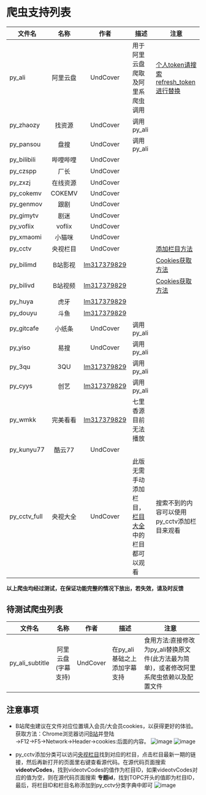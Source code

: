 # 爬虫支持列表

|文件名|名称|作者|描述|注意|
|---|:---:|:---:|---|---|
|py_ali|阿里云盘|UndCover|用于阿里云盘爬取及阿里系爬虫调用|[个人token请搜索refresh_token进行替换](#py_ali)|
|py_zhaozy|找资源|UndCover|调用py_ali||
|py_pansou|盘搜|UndCover|调用py_ali||
|py_bilibili|哔哩哔哩|UndCover|||
|py_czspp|厂长|UndCover|||
|py_zxzj|在线资源|UndCover|||
|py_cokemv|COKEMV|UndCover|||
|py_genmov|跟剧|UndCover|||
|py_gimytv|剧迷|UndCover|||
|py_voflix|voflix|UndCover|||
|py_xmaomi|小猫咪|UndCover|||
|py_cctv|央视栏目|UndCover||[添加栏目方法](#py_cctv)|
|py_bilimd|B站影视|[lm317379829](https://github.com/lm317379829)||[Cookies获取方法](#py_bilivd)|
|py_bilivd|B站视频|[lm317379829](https://github.com/lm317379829)||[Cookies获取方法](#py_bilivd)|
|py_huya|虎牙|[lm317379829](https://github.com/lm317379829)|||
|py_douyu|斗鱼|[lm317379829](https://github.com/lm317379829)|||
|py_gitcafe|小纸条|UndCover|调用py_ali||
|py_yiso|易搜|UndCover|调用py_ali||
|py_3qu|3QU|[lm317379829](https://github.com/lm317379829)|调用py_ali||
|py_cyys|创艺|[lm317379829](https://github.com/lm317379829)|调用py_ali||
|py_wmkk|完美看看|[lm317379829](https://github.com/lm317379829)| 七里香源目前无法播放||
|py_kunyu77|酷云77|UndCover|||
|py_cctv_full|央视大全|UndCover|此版无需手动添加栏目，[栏目大全](https://tv.cctv.com/lm/index.shtml)中的栏目都可以观看|搜索不到的内容可以使用py_cctv添加栏目来观看|


**以上爬虫均经过测试，在保证功能完整的情况下放出，若失效，请及时反馈**

## 待测试爬虫列表
|文件名|名称|作者|描述|注意|
|---|:---:|:---:|---|---|
|py_ali_subtitle|阿里云盘(字幕支持)|UndCover|在py_ali基础之上添加字幕支持|食用方法:直接修改为py_ali替换原文件(此方法最为简单)，或者修改阿里系爬虫依赖以及配置文件|

## 注意事项
<div id="py_ali" ></div>
<div id="py_bilivd" ></div>

* B站爬虫建议在文件对应位置填入会员/大会员cookies，以获得更好的体验。<br>
  获取方法：Chrome浏览器访问[B站](www.bilibili.com)并登陆→F12→F5→Network→Header→cookies:后面的内容。
![image](https://raw.githubusercontent.com/lm317379829/PyramidStore/main/img/cookies%E8%8E%B7%E5%8F%96.jpg)
![image](https://raw.githubusercontent.com/lm317379829/PyramidStore/main/img/py_bilivd%E5%A1%AB%E5%85%A5.jpg)

<div id="py_cctv" ></div>

* py_cctv添加分类可以访问[央视栏目](https://tv.cctv.com/lm/index.shtml)找到对应的栏目，点击栏目最新一期的链接，然后再新打开的页面里右键查看源代码。在源代码页面搜索 **videotvCodes**，找到videotvCodes的值作为栏目ID，如果videotvCodes对应的值为空，则在源代码页面搜索 **专题id**，找到TOPC开头的值即为栏目ID，最后，将栏目ID和栏目名称添加到py_cctv分类字典中即可
![image](https://raw.githubusercontent.com/UndCover/PyramidStore/main/img/cctvtopic.jpg)


